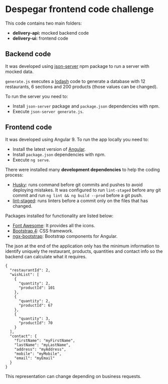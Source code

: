 # Despegar frontend code challenge

This code contains two main folders:

- **delivery-api:** mocked backend code
- **delivery-ui:** frontend code

## Backend code

It was developed using [json-server](https://www.npmjs.com/package/json-server) npm package to run a server with mocked data.

```generate.js``` executes a [lodash](https://www.npmjs.com/package/lodash) code to generate a database with 12 restaurants, 6 sections and 200 products (those values can be changed).

To run the server you need to:

- Install ```json-server``` package and ```package.json``` dependencies with npm.
- Execute ```json-server generate.js```.

## Frontend code

It was developed using Angular 9. To run the app locally you need to:

- Install the latest version of [Angular](https://cli.angular.io/).
- Install ```package.json``` dependencies with npm.
- Execute ```ng serve```.

There were installed many **development dependencies** to help the coding process:

- [Husky](https://www.npmjs.com/package/husky): runs command before git commits and pushes to avoid deploying mistakes. It was configured to run ```lint-staged``` before any git commit and run ```ng lint && ng build --prod``` before a git push.
- [lint-staged](https://www.npmjs.com/package/lint-staged): runs linters before a commit only on the files that has changed.

Packages installed for functionality are listed below:

- [Font Awesome](https://www.npmjs.com/package/@fortawesome/angular-fontawesome): It provides all the icons.
- [Bootstrap 4](https://www.npmjs.com/package/bootstrap): CSS framework.
- [ngx-bootstrap](https://www.npmjs.com/package/ngx-bootstrap): Bootstrap components for Angular.

The json at the end of the application only has the minimum information to identify uniquely the restaurant, products, quantities and contact info so the backend can calculate what it requires.

```
{
  "restaurantId": 2,
  "wishList": [
    {
      "quantity": 2,
      "productId": 101
    },
    {
      "quantity": 2,
      "productId": 67
    },
    {
      "quantity": 3,
      "productId": 70
    }
  ],
  "contact": {
    "firstName": "myFirstName",
    "lastName": "myLastName",
    "address": "myAddress",
    "mobile": "myMobile",
    "email": "myEmail"
  }
}
```

This representation can change depending on business requests.

